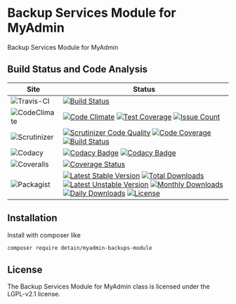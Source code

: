 # Backup Services Module for MyAdmin

Backup Services Module for MyAdmin

## Build Status and Code Analysis

Site          | Status
--------------|---------------------------
![Travis-CI](http://i.is.cc/storage/GYd75qN.png "Travis-CI")     | [![Build Status](https://travis-ci.org/detain/myadmin-backups-module.svg?branch=master)](https://travis-ci.org/detain/myadmin-backups-module)
![CodeClimate](http://i.is.cc/storage/GYlageh.png "CodeClimate")  | [![Code Climate](https://codeclimate.com/github/detain/myadmin-backups-module/badges/gpa.svg)](https://codeclimate.com/github/detain/myadmin-backups-module) [![Test Coverage](https://codeclimate.com/github/detain/myadmin-backups-module/badges/coverage.svg)](https://codeclimate.com/github/detain/myadmin-backups-module/coverage) [![Issue Count](https://codeclimate.com/github/detain/myadmin-backups-module/badges/issue_count.svg)](https://codeclimate.com/github/detain/myadmin-backups-module)
![Scrutinizer](http://i.is.cc/storage/GYeUnux.png "Scrutinizer")   | [![Scrutinizer Code Quality](https://scrutinizer-ci.com/g/myadmin-plugins/myadmin-backups-module/badges/quality-score.png?b=master)](https://scrutinizer-ci.com/g/myadmin-plugins/myadmin-backups-module/?branch=master) [![Code Coverage](https://scrutinizer-ci.com/g/myadmin-plugins/myadmin-backups-module/badges/coverage.png?b=master)](https://scrutinizer-ci.com/g/myadmin-plugins/myadmin-backups-module/?branch=master) [![Build Status](https://scrutinizer-ci.com/g/myadmin-plugins/myadmin-backups-module/badges/build.png?b=master)](https://scrutinizer-ci.com/g/myadmin-plugins/myadmin-backups-module/build-status/master)
![Codacy](http://i.is.cc/storage/GYi66Cx.png "Codacy")        | [![Codacy Badge](https://api.codacy.com/project/badge/Grade/226251fc068f4fd5b4b4ef9a40011d06)](https://www.codacy.com/app/detain/myadmin-backups-module) [![Codacy Badge](https://api.codacy.com/project/badge/Coverage/25fa74eb74c947bf969602fcfe87e349)](https://www.codacy.com/app/detain/myadmin-backups-module?utm_source=github.com&utm_medium=referral&utm_content=detain/myadmin-backups-module&utm_campaign=Badge_Coverage)
![Coveralls](http://i.is.cc/storage/GYjNSim.png "Coveralls")    | [![Coverage Status](https://coveralls.io/repos/github/detain/db_abstraction/badge.svg?branch=master)](https://coveralls.io/github/detain/myadmin-backups-module?branch=master)
![Packagist](http://i.is.cc/storage/GYacBEX.png "Packagist")     | [![Latest Stable Version](https://poser.pugx.org/detain/myadmin-backups-module/version)](https://packagist.org/packages/detain/myadmin-backups-module) [![Total Downloads](https://poser.pugx.org/detain/myadmin-backups-module/downloads)](https://packagist.org/packages/detain/myadmin-backups-module) [![Latest Unstable Version](https://poser.pugx.org/detain/myadmin-backups-module/v/unstable)](//packagist.org/packages/detain/myadmin-backups-module) [![Monthly Downloads](https://poser.pugx.org/detain/myadmin-backups-module/d/monthly)](https://packagist.org/packages/detain/myadmin-backups-module) [![Daily Downloads](https://poser.pugx.org/detain/myadmin-backups-module/d/daily)](https://packagist.org/packages/detain/myadmin-backups-module) [![License](https://poser.pugx.org/detain/myadmin-backups-module/license)](https://packagist.org/packages/detain/myadmin-backups-module)


## Installation

Install with composer like

```sh
composer require detain/myadmin-backups-module
```

## License

The Backup Services Module for MyAdmin class is licensed under the LGPL-v2.1 license.


